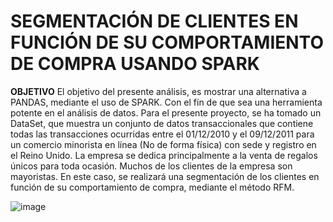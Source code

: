# SEGMENTACIÓN DE CLIENTES EN FUNCIÓN DE SU COMPORTAMIENTO DE COMPRA USANDO SPARK

**OBJETIVO**
El objetivo del presente análisis, es mostrar una alternativa a PANDAS, mediante el uso de SPARK. Con el fín de que sea una herramienta potente en el análisis de datos.
Para el presente proyecto, se ha tomado un DataSet, que muestra un conjunto de datos transaccionales que contiene todas las transacciones ocurridas entre el 01/12/2010 y el 09/12/2011 para un comercio minorista en línea (No de forma física) con sede y registro en el Reino Unido. La empresa se dedica principalmente a la venta de regalos únicos para toda ocasión. Muchos de los clientes de la empresa son mayoristas.
En este caso, se realizará una segmentación de los clientes en función de su comportamiento de compra, mediante el método RFM.

![image](https://github.com/user-attachments/assets/619fd753-5c71-4e10-bdd7-e9548dd3af3f)
